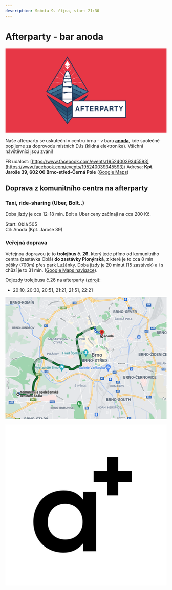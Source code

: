 ```yaml
---
description: Sobota 9. října, start 21:30
---
```


# Afterparty - bar anoda

![](../../../.gitbook/assets/cover-afterparty.png)

Naše afterparty se uskuteční v centru brna - v baru [**anoda**](https://www.facebook.com/anodabar/), kde společně popijeme za doprovodu místních DJs (klidná elektronika). Všichni návštěvníci jsou zváni!

FB událost: [https://www.facebook.com/events/195240039345593](https://www.facebook.com/events/195240039345593)\
Adresa: **Kpt. Jaroše 39, 602 00 Brno-střed-Černá Pole** ([Google Maps](https://g.page/anodacafe?share))

## Doprava z komunitního centra na afterparty

### Taxi, ride-sharing (Uber, Bolt..)

Doba jízdy je cca 12-18 min. Bolt a Uber ceny začínají na cca 200 Kč.

Start: Oblá 505\
Cíl: Anoda (Kpt. Jaroše 39)

### Veřejná doprava

Veřejnou dopravou je to **trolejbus č. 26**, který jede přímo od komunitního centra (zastávka Oblá) **do zastávky Pionýrská**, z které je to cca 8 min pěšky (700m) přes park Lužánky. Doba jízdy je 20 minut (15 zastávek) a i s chůzí je to 31 min. ([Google Maps navigace](https://www.google.com/maps/dir/Komunitn%C3%AD+a+spole%C4%8Densk%C3%A9+centrum+Sk%C3%A1la,+Obl%C3%A1+505%2F54a,+634+00+Brno-Nov%C3%BD+L%C3%ADskovec/anoda,+t%C5%99%C3%ADda+Kapit%C3%A1na+Jaro%C5%A1e,+Brno-st%C5%99ed-%C4%8Cern%C3%A1+Pole/@49.1879903,16.5445624,13z/am=t/data=!4m18!4m17!1m5!1m1!1s0x4712957f6ee6e7a5:0xbb3cefd926ca5a99!2m2!1d16.5513999!2d49.1771533!1m5!1m1!1s0x471295527fda8e29:0x2036e73b3e03306d!2m2!1d16.6103369!2d49.2037702!2m3!6e0!7e2!8j1633813860!3e3)).

Odjezdy trolejbusu č.26 na afterparty ([zdroj](http://www.jrbrno.cz/L26S2Z382#zjr04)):

* 20:10, 20:30, 20:51, 21:21, 21:51, 22:21

![Doprava trolejbusem č.26](../../../.gitbook/assets/afterparty-doprava.png)

![bar anoda](../../../.gitbook/assets/anoda.jpeg)
